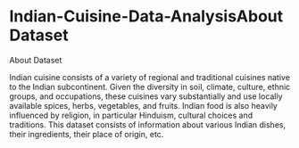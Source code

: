 # Indian-Cuisine-Data-AnalysisAbout Dataset

About Dataset

Indian cuisine consists of a variety of regional and traditional cuisines native to the Indian subcontinent. Given the diversity in soil, climate, culture, ethnic groups, and occupations, these cuisines vary substantially and use locally available spices, herbs, vegetables, and fruits. Indian food is also heavily influenced by religion, in particular Hinduism, cultural choices and traditions.
This dataset consists of information about various Indian dishes, their ingredients, their place of origin, etc.


